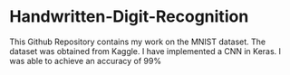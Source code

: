 # Handwritten-Digit-Recognition
This Github Repository contains my work on the MNIST dataset.
The dataset was obtained from Kaggle.
I have implemented a CNN in Keras.
I was able to achieve an accuracy of 99%
